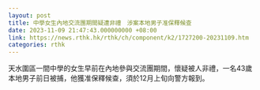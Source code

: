 ```yaml
---
layout: post
title: 中學女生內地交流團期間疑遭非禮　涉案本地男子准保釋候查
date: 2023-11-09 21:47:43.000000000 +08:00
link: https://news.rthk.hk/rthk/ch/component/k2/1727200-20231109.htm
categories: rthk
---
```


天水圍區一間中學的女生早前在內地參與交流團期間，懷疑被人非禮，一名43歲本地男子前日被捕，他獲准保釋候查，須於12月上旬向警方報到。
